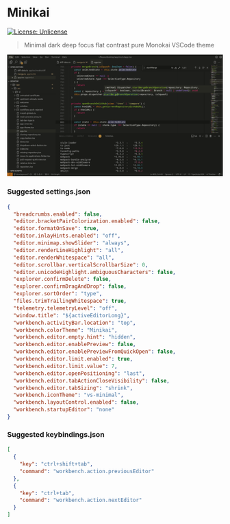 # Minikai

[![License: Unlicense](https://img.shields.io/badge/license-Unlicense-blue.svg)](http://unlicense.org/)

> Minimal dark deep focus flat contrast pure Monokai VSCode theme

![Minikai](https://raw.githubusercontent.com/shlavik/minikai-vscode-theme/main/screenshot.png "Minikai")

### Suggested settings.json

```json
{
  "breadcrumbs.enabled": false,
  "editor.bracketPairColorization.enabled": false,
  "editor.formatOnSave": true,
  "editor.inlayHints.enabled": "off",
  "editor.minimap.showSlider": "always",
  "editor.renderLineHighlight": "all",
  "editor.renderWhitespace": "all",
  "editor.scrollbar.verticalScrollbarSize": 0,
  "editor.unicodeHighlight.ambiguousCharacters": false,
  "explorer.confirmDelete": false,
  "explorer.confirmDragAndDrop": false,
  "explorer.sortOrder": "type",
  "files.trimTrailingWhitespace": true,
  "telemetry.telemetryLevel": "off",
  "window.title": "${activeEditorLong}",
  "workbench.activityBar.location": "top",
  "workbench.colorTheme": "Minikai",
  "workbench.editor.empty.hint": "hidden",
  "workbench.editor.enablePreview": false,
  "workbench.editor.enablePreviewFromQuickOpen": false,
  "workbench.editor.limit.enabled": true,
  "workbench.editor.limit.value": 7,
  "workbench.editor.openPositioning": "last",
  "workbench.editor.tabActionCloseVisibility": false,
  "workbench.editor.tabSizing": "shrink",
  "workbench.iconTheme": "vs-minimal",
  "workbench.layoutControl.enabled": false,
  "workbench.startupEditor": "none"
}
```

### Suggested keybindings.json

```json
[
  {
    "key": "ctrl+shift+tab",
    "command": "workbench.action.previousEditor"
  },
  {
    "key": "ctrl+tab",
    "command": "workbench.action.nextEditor"
  }
]
```
